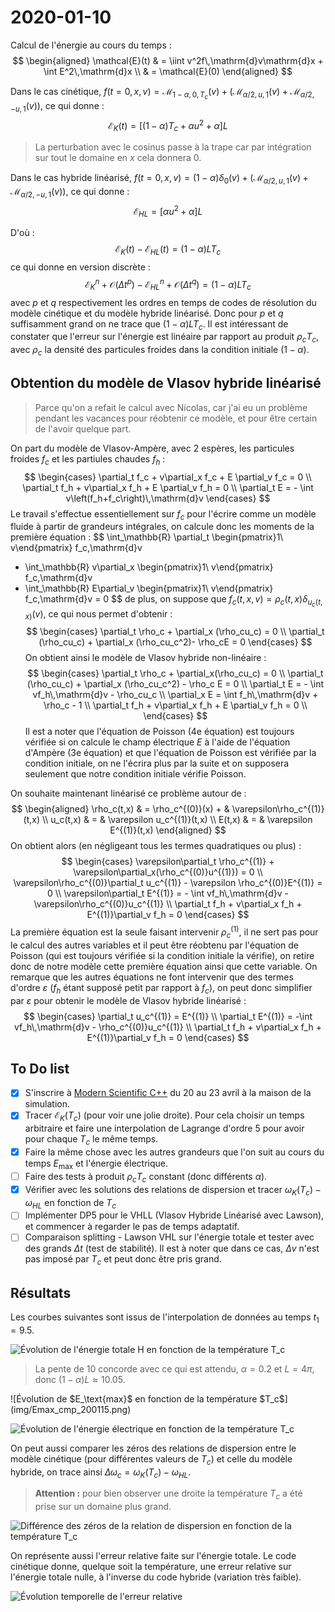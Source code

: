 # 2020-01-10

Calcul de l'énergie au cours du temps :
$$
  \begin{aligned}
    \mathcal{E}(t) & = \iint v^2f\,\mathrm{d}v\mathrm{d}x + \int E^2\,\mathrm{d}x \\
                   & = \mathcal{E}(0)
  \end{aligned}
$$

Dans le cas cinétique, $f(t=0,x,v) = \mathcal{M}_{1-\alpha,0,T_c}(v) + \left( \mathcal{M}_{\alpha/2,u,1}(v) + \mathcal{M}_{\alpha/2,-u,1}(v) \right)$, ce qui donne :
$$
  \mathcal{E}_K(t) = \left[ (1-\alpha)T_c + \alpha u^2 + \alpha \right] L
$$

> La perturbation avec le cosinus passe à la trape car par intégration sur tout le domaine en $x$ cela donnera $0$.

Dans le cas hybride linéarisé, $f(t=0,x,v) = (1-\alpha)\delta_0 (v) + \left( \mathcal{M}_{\alpha/2,u,1}(v) + \mathcal{M}_{\alpha/2,-u,1}(v) \right)$, ce qui donne :
$$
  \mathcal{E}_{HL} = \left[ \alpha u^2 + \alpha \right]L
$$

D'où :
$$
  \mathcal{E}_K(t) - \mathcal{E}_{HL}(t) = (1-\alpha)LT_c
$$
ce qui donne en version discrète :
$$
  \mathcal{E}^n_K + \mathcal{O}(\Delta t^p) - \mathcal{E}^n_{HL} + \mathcal{O}(\Delta t^q) = (1-\alpha)LT_c
$$
avec $p$ et $q$ respectivement les ordres en temps de codes de résolution du modèle cinétique et du modèle hybride linéarisé. Donc pour $p$ et $q$ suffisamment grand on ne trace que $(1-\alpha)LT_c$. Il est intéressant de constater que l'erreur sur l'énergie est linéaire par rapport au produit $\rho_c T_c$, avec $\rho_c$ la densité des particules froides dans la condition initiale $(1-\alpha)$.

## Obtention du modèle de Vlasov hybride linéarisé

> Parce qu'on a refait le calcul avec Nicolas, car j'ai eu un problème pendant les vacances pour réobtenir ce modèle, et pour être certain de l'avoir quelque part.

On part du modèle de Vlasov-Ampère, avec 2 espères, les particules froides $f_c$ et les partiules chaudes $f_h$ :
$$
  \begin{cases}
    \partial_t f_c + v\partial_x f_c + E \partial_v f_c = 0 \\
    \partial_t f_h + v\partial_x f_h + E \partial_v f_h = 0 \\
    \partial_t E = - \int v\left(f_h+f_c\right)\,\mathrm{d}v
  \end{cases}
$$
Le travail s'effectue essentiellement sur $f_c$ pour l'écrire comme un modèle fluide à partir de grandeurs intégrales, on calcule donc les moments de la première équation :
$$
  \int_\mathbb{R} \partial_t \begin{pmatrix}1\\ v\end{pmatrix} f_c\,\mathrm{d}v
  + \int_\mathbb{R} v\partial_x \begin{pmatrix}1\\ v\end{pmatrix} f_c\,\mathrm{d}v
  + \int_\mathbb{R} E\partial_v \begin{pmatrix}1\\ v\end{pmatrix} f_c\,\mathrm{d}v
  = 0
$$
de plus, on suppose que $f_c(t,x,v) = \rho_c(t,x)\delta_{u_c(t,x)}(v)$, ce qui nous permet d'obtenir :
$$
  \begin{cases}
    \partial_t \rho_c + \partial_x (\rho_cu_c) = 0 \\
    \partial_t (\rho_cu_c) + \partial_x (\rho_cu_c^2)- \rho_cE = 0
  \end{cases}
$$
On obtient ainsi le modèle de Vlasov hybride non-linéaire :
$$
  \begin{cases}
    \partial_t \rho_c + \partial_x(\rho_cu_c) = 0 \\
    \partial_t (\rho_cu_c) + \partial_x (\rho_cu_c^2) - \rho_c E = 0 \\
    \partial_t E = - \int vf_h\,\mathrm{d}v - \rho_cu_c \\
    \partial_x E = \int f_h\,\mathrm{d}v + \rho_c - 1 \\
    \partial_t f_h + v\partial_x f_h + E \partial_v f_h = 0 \\
  \end{cases}
$$
Il est a noter que l'équation de Poisson (4e équation) est toujours vérifiée si on calcule le champ électrique $E$ à l'aide de l'équation d'Ampère (3e équation) et que l'équation de Poisson est vérifiée par la condition initiale, on ne l'écrira plus par la suite et on supposera seulement que notre condition initiale vérifie Poisson.

On souhaite maintenant linéarisé ce problème autour de :
$$
  \begin{aligned}
    \rho_c(t,x) & = \rho_c^{(0)}(x) + & \varepsilon\rho_c^{(1)}(t,x) \\
    u_c(t,x)    & =                   & \varepsilon u_c^{(1)}(t,x) \\
    E(t,x)      & =                   & \varepsilon E^{(1)}(t,x)
  \end{aligned}
$$
On obtient alors (en négligeant tous les termes quadratiques ou plus) :
$$
  \begin{cases}
    \varepsilon\partial_t \rho_c^{(1)} + \varepsilon\partial_x(\rho_c^{(0)}u^{(1)}) = 0 \\
    \varepsilon\rho_c^{(0)}\partial_t u_c^{(1)} - \varepsilon \rho_c^{(0)}E^{(1)} = 0 \\
    \varepsilon\partial_t E^{(1)} = - \int vf_h\,\mathrm{d}v - \varepsilon\rho_c^{(0)}u_c^{(1)} \\
    \partial_t f_h + v\partial_x f_h + E^{(1)}\partial_v f_h = 0
  \end{cases}
$$
La première équation est la seule faisant intervenir $\rho_c^{(1)}$, il ne sert pas pour le calcul des autres variables et il peut être réobtenu par l'équation de Poisson (qui est toujours vérifiée si la condition initiale la vérifie), on retire donc de notre modèle cette première équation ainsi que cette variable. On remarque que les autres équations ne font intervenir que des termes d'ordre $\varepsilon$ ($f_h$ étant supposé petit par rapport à $f_c$), on peut donc simplifier par $\varepsilon$ pour obtenir le modèle de Vlasov hybride linéarisé :
$$
  \begin{cases}
    \partial_t u_c^{(1)} = E^{(1)} \\
    \partial_t E^{(1)} = -\int vf_h\,\mathrm{d}v - \rho_c^{(0)}u_c^{(1)} \\
    \partial_t f_h + v\partial_x f_h + E^{(1)}\partial_v f_h = 0
  \end{cases}
$$

## To Do list

* [x] S'inscrire à [Modern Scientific C++](https://events.prace-ri.eu/event/977/) du 20 au 23 avril à la maison de la simulation.
* [x] Tracer $\mathcal{E}_K(T_c)$ (pour voir une jolie droite). Pour cela choisir un temps arbitraire et faire une interpolation de Lagrange d'ordre 5 pour avoir pour chaque $T_c$ le même temps.
* [x] Faire la même chose avec les autres grandeurs que l'on suit au cours du temps $E_\text{max}$ et l'énergie électrique.
* [ ] Faire des tests à produit $\rho_cT_c$ constant (donc différents $\alpha$).
* [x] Vérifier avec les solutions des relations de dispersion et tracer $\omega_K(T_c) - \omega_{HL}$ en fonction de $T_c$
* [ ] Implémenter DP5 pour le VHLL (Vlasov Hybride Linéarisé avec Lawson), et commencer à regarder le pas de temps adaptatif.
* [ ] Comparaison splitting - Lawson VHL sur l'énergie totale et tester avec des grands $\Delta t$ (test de stabilité). Il est à noter que dans ce cas, $\Delta v$ n'est pas imposé par $T_c$ et peut donc être pris grand.

## Résultats

Les courbes suivantes sont issus de l'interpolation de données au temps $t_1 = 9.5$.

![Évolution de l'énergie totale $H$ en fonction de la température $T_c$](img/H_cmp_200115.png)

> La pente de 10 concorde avec ce qui est attendu, $\alpha = 0.2$ et $L = 4\pi$, donc $(1-\alpha)L \approx 10.05$.

<div class="multi-fig" >
  ![Évolution de $E_\text{max}$ en fonction de la température $T_c$](img/Emax_cmp_200115.png)
  
  ![Évolution de l'énergie électrique en fonction de la température $T_c$](img/ee_cmp_200115.png)
</div>

On peut aussi comparer les zéros des relations de dispersion entre le modèle cinétique (pour différentes valeurs de $T_c$) et celle du modèle hybride, on trace ainsi $\Delta \omega_c = \omega_K(T_c) - \omega_{HL}$.

> **Attention :** pour bien observer une droite la température $T_c$ a été prise sur un domaine plus grand.

![Différence des zéros de la relation de dispersion en fonction de la température $T_c$](img/slope_cmp_200116.png)

On représente aussi l'erreur relative faite sur l'énergie totale. Le code cinétique donne, quelque soit la température, une erreur relative sur l'énergie totale nulle, à l'inverse du code hybride (variation très faible).

![Évolution temporelle de l'erreur relative](img/dH_cmp_200117.png)

